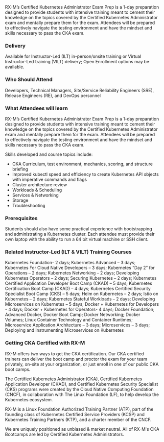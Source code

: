 <!-- Kubernetes CKA Examp Prep -->

RX-M’s Certified Kubernetes Administrator Exam Prep is a 1-day preparation designed to provide students with intensive training meant to cement their knowledge on the topics covered by the Certified Kubernetes Administrator exam and mentally prepare them for the exam. Attendees will be prepared to effectively navigate the testing environment and have the mindset and skills necessary to pass the CKA exam.


### Delivery

Available for Instructor-Led (ILT) in-person/onsite training or Virtual Instructor-Led training (VILT) delivery; Open Enrollment options may be available.


### Who Should Attend

Developers, Technical Managers, Site/Service Reliability Engineers (SRE), Release Engineers (RE), and DevOps personnel


### What Attendees will learn

RX-M’s Certified Kubernetes Administrator Exam Prep is a 1-day preparation designed to provide students with intensive training meant to cement their knowledge on the topics covered by the Certified Kubernetes Administrator exam and mentally prepare them for the exam. Attendees will be prepared to effectively navigate the testing environment and have the mindset and skills necessary to pass the CKA exam.

Skills developed and course topics include:

- CKA Curriculum, test environment, mechanics, scoring, and structure briefing
- Improved kubectl speed and efficiency to create Kubernetes API objects with imperative commands and flags
- Cluster architecture review
- Workloads & Scheduling
- Services & Networking
- Storage
- Troubleshooting

### Prerequisites

Students should also have some practical experience with bootstrapping and administrating a Kubernetes cluster. Each attendee must provide their own laptop with the ability to run a 64 bit virtual machine or SSH client.


### Related  Instructor-Led (ILT & VILT) Training Courses

Kubernetes Foundation- 2 days; Kubernetes Advanced – 3 days; Kubernetes For Cloud Native Developers – 3 days; Kubernetes “Day 2” for Operations – 2 days; Kubernetes Networking – 2 days; Developing Kubernetes Operators – 2 days; Securing Kubernetes – 2 days; Kubernetes Certified Application Developer Boot Camp (CKAD) – 5 days; Kubernetes Certification Boot Camp (CKAD) – 4 days; Kubernetes Certified Security Specialist Boot Camp (CKS) – 5 days; Helm on Kubernetes – 2 days; Istio on Kubernetes – 2 days; Kubernetes Stateful Workloads – 2 days; Developing Microservices on Kubernetes – 5 days; Docker + Kubernetes for Developers - 4 days;  Docker + Kubernetes for Operators- 4 days; Docker Foundation; Advanced Docker, Docker Boot Camp; Docker Networking; Docker Volumes; Linux Container Technology and Container Runtimes; Microservice Application Architecture – 3 days; Microservices – 3 days; Deploying and Instrumenting Microservices on Kubernetes


### Getting CKA Certified with RX-M
RX-M offers two ways to get the CKA certification. Our CKA certified trainers can deliver the boot camp and proctor the exam for your team privately, on-site at your organization, or just enroll in one of our public CKA boot camps.

The Certified Kubernetes Administrator (CKA), Certified Kubernetes Application Developer (CKAD), and Certified Kubernetes Security Specialist (CKS) programs were created by the Cloud Native Computing Foundation (CNCF), in collaboration with The Linux Foundation (LF), to help develop the Kubernetes ecosystem.

RX-M is a Linux Foundation Authorized Training Partner (ATP), part of the founding class of Kubernetes Certified Service Providers (KCSP) and Kubernetes Training Partners (KTP), and a charter member of the CNCF.

We are uniquely positioned as unbiased & market neutral. All of RX-M's CKA Bootcamps are led by Certified Kubernetes Administrators.
